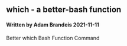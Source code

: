 
## which - a better-bash function 
#### Written by Adam Brandeis 2021-11-11

Better which Bash Function Command 
